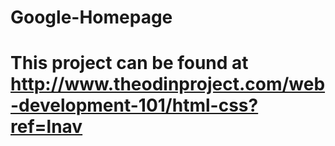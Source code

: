 # Google-Homepage
# This project can be found at http://www.theodinproject.com/web-development-101/html-css?ref=lnav
